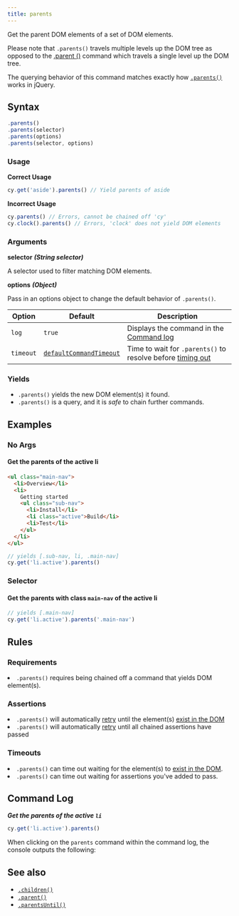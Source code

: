 ```yaml
---
title: parents
---
```


Get the parent DOM elements of a set of DOM elements.

Please note that `.parents()` travels multiple levels up the DOM tree as opposed
to the [.parent ()](/api/commands/parent) command which travels a single level
up the DOM tree.

<Alert type="info">

The querying behavior of this command matches exactly how
[`.parents()`](http://api.jquery.com/parents) works in jQuery.

</Alert>

## Syntax

```javascript
.parents()
.parents(selector)
.parents(options)
.parents(selector, options)
```

### Usage

**<Icon name="check-circle" color="green"></Icon> Correct Usage**

```javascript
cy.get('aside').parents() // Yield parents of aside
```

**<Icon name="exclamation-triangle" color="red"></Icon> Incorrect Usage**

```javascript
cy.parents() // Errors, cannot be chained off 'cy'
cy.clock().parents() // Errors, 'clock' does not yield DOM elements
```

### Arguments

**<Icon name="angle-right"></Icon> selector** **_(String selector)_**

A selector used to filter matching DOM elements.

**<Icon name="angle-right"></Icon> options** **_(Object)_**

Pass in an options object to change the default behavior of `.parents()`.

| Option    | Default                                                              | Description                                                                              |
| --------- | -------------------------------------------------------------------- | ---------------------------------------------------------------------------------------- |
| `log`     | `true`                                                               | Displays the command in the [Command log](/guides/core-concepts/cypress-app#Command-Log) |
| `timeout` | [`defaultCommandTimeout`](/guides/references/configuration#Timeouts) | Time to wait for `.parents()` to resolve before [timing out](#Timeouts)                  |

### Yields [<Icon name="question-circle"/>](/guides/core-concepts/introduction-to-cypress#Subject-Management)

- `.parents()` yields the new DOM element(s) it found.
- `.parents()` is a query, and it is _safe_ to chain further commands.

## Examples

### No Args

#### Get the parents of the active li

```html
<ul class="main-nav">
  <li>Overview</li>
  <li>
    Getting started
    <ul class="sub-nav">
      <li>Install</li>
      <li class="active">Build</li>
      <li>Test</li>
    </ul>
  </li>
</ul>
```

```javascript
// yields [.sub-nav, li, .main-nav]
cy.get('li.active').parents()
```

### Selector

#### Get the parents with class `main-nav` of the active li

```javascript
// yields [.main-nav]
cy.get('li.active').parents('.main-nav')
```

## Rules

### Requirements [<Icon name="question-circle"/>](/guides/core-concepts/introduction-to-cypress#Chains-of-Commands)

<List><li>`.parents()` requires being chained off a command that yields DOM
element(s).</li></List>

### Assertions [<Icon name="question-circle"/>](/guides/core-concepts/introduction-to-cypress#Assertions)

<List><li>`.parents()` will automatically
[retry](/guides/core-concepts/retry-ability) until the element(s)
[exist in the DOM](/guides/core-concepts/introduction-to-cypress#Default-Assertions)</li><li>`.parents()`
will automatically [retry](/guides/core-concepts/retry-ability) until all
chained assertions have passed</li></List>

### Timeouts [<Icon name="question-circle"/>](/guides/core-concepts/introduction-to-cypress#Timeouts)

<List><li>`.parents()` can time out waiting for the element(s) to
[exist in the DOM](/guides/core-concepts/introduction-to-cypress#Default-Assertions).</li><li>`.parents()`
can time out waiting for assertions you've added to pass.</li></List>

## Command Log

**_Get the parents of the active `li`_**

```javascript
cy.get('li.active').parents()
```

<DocsImage src="/img/api/parents/get-all-parents-of-a-dom-element.png" alt="Command Log parents" ></DocsImage>

When clicking on the `parents` command within the command log, the console
outputs the following:

<DocsImage src="/img/api/parents/parents-elements-displayed-in-devtools-console.png" alt="Console Log parents" ></DocsImage>

## See also

- [`.children()`](/api/commands/children)
- [`.parent()`](/api/commands/parent)
- [`.parentsUntil()`](/api/commands/parentsuntil)
